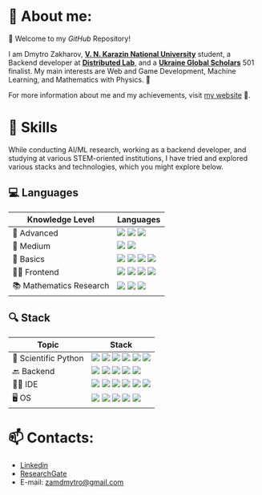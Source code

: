 # 🧔 About me: 
👋 Welcome to my _GitHub_ Repository!

I am Dmytro Zakharov, [**V. N. Karazin National University**](https://karazin.ua/en/) student, a Backend developer at [**Distributed Lab**](https://distributedlab.com/), and a [**Ukraine Global Scholars**](https://www.ugs.foundation/) 501 finalist. My main interests are Web and Game Development, Machine Learning, and Mathematics with Physics. 👀

For more information about me and my achievements, visit [my website](https://zamdimon.github.io) 🎨.

# 💪 Skills

While conducting AI/ML research, working as a backend developer, and studying at various STEM-oriented institutions, I have tried and explored various stacks and technologies, which you might explore below.

## 💻 Languages
| Knowledge Level | Languages |
| --- | --- |
| 🥇 Advanced | <img src="https://img.shields.io/badge/Go-00ADD8?style=for-the-badge&logo=go&logoColor=white"/> <img src="https://img.shields.io/badge/Python-FFD43B?style=for-the-badge&logo=python&logoColor=blue"/> <img src="https://img.shields.io/badge/Rust-black?style=for-the-badge&logo=rust&logoColor=#E57324"/> |
| 🥈 Medium | <img src="https://img.shields.io/badge/C%23-239120?style=for-the-badge&logo=c-sharp&logoColor=white"/> <img src="https://img.shields.io/badge/Java-ED8B00?style=for-the-badge&logo=openjdk&logoColor=white"/> |
| 🥉 Basics | <img src="https://img.shields.io/badge/Node.js-43853D?style=for-the-badge&logo=node.js&logoColor=white"/> <img src="https://img.shields.io/badge/C%2B%2B-00599C?style=for-the-badge&logo=c%2B%2B&logoColor=white"/> <img src="https://img.shields.io/badge/C-00599C?style=for-the-badge&logo=c&logoColor=white"/> <img src="https://img.shields.io/badge/Fortran-%23734F96.svg?style=for-the-badge&logo=fortran&logoColor=white"> |
| 🧑‍🎨 Frontend | <img src="https://img.shields.io/badge/HTML5-E34F26?style=for-the-badge&logo=html5&logoColor=white"> <img src="https://img.shields.io/badge/CSS3-1572B6?style=for-the-badge&logo=css3&logoColor=white"> <img src="https://img.shields.io/badge/Sass-CC6699?style=for-the-badge&logo=sass&logoColor=white"> <img src="https://img.shields.io/badge/JavaScript-F7DF1E?style=for-the-badge&logo=javascript&logoColor=black"> |
| 📚 Mathematics Research | <img src="https://img.shields.io/badge/Wolfram-DD1100?&style=for-the-badge&logo=Wolfram&logoColor=white"> <img src="https://img.shields.io/badge/LaTeX-47A141?style=for-the-badge&logo=LaTeX&logoColor=white"> <img src="https://img.shields.io/badge/Overleaf-47A141?style=for-the-badge&logo=Overleaf&logoColor=white"> | 

## :mag: Stack 

| Topic | Stack |
| --- | --- |
| 🤖 Scientific Python | <img src="https://img.shields.io/badge/TensorFlow-FF6F00?style=for-the-badge&logo=tensorflow&logoColor=white"/> <img src="https://img.shields.io/badge/Keras-FF0000?style=for-the-badge&logo=keras&logoColor=white"/> <img src="https://img.shields.io/badge/scikit_learn-F7931E?style=for-the-badge&logo=scikit-learn&logoColor=white"/> <img src="https://img.shields.io/badge/Numpy-777BB4?style=for-the-badge&logo=numpy&logoColor=white"> <img src="https://img.shields.io/badge/Matplotlib-%23ffffff.svg?style=for-the-badge&logo=Matplotlib&logoColor=black"> <img src="https://img.shields.io/badge/SciPy-654FF0?style=for-the-badge&logo=SciPy&logoColor=white"/> | 
| 🔙 Backend | <img src="https://img.shields.io/badge/PostgreSQL-316192?style=for-the-badge&logo=postgresql&logoColor=white"/> <img src="https://img.shields.io/badge/redis-%23DD0031.svg?&style=for-the-badge&logo=redis&logoColor=white"/> <img src="https://img.shields.io/badge/MySQL-005C84?style=for-the-badge&logo=mysql&logoColor=white"> <img src="https://img.shields.io/badge/docker-%230db7ed.svg?style=for-the-badge&logo=docker&logoColor=white"> <img src="https://img.shields.io/badge/Amazon_AWS-232F3E?style=for-the-badge&logo=amazon-aws&logoColor=white"> || 
| 👨‍💻 IDE | <img src="https://img.shields.io/badge/VSCode-0078D4?style=for-the-badge&logo=visual%20studio%20code&logoColor=white"/> <img src="https://img.shields.io/badge/GoLand-0f0f0f?&style=for-the-badge&logo=goland&logoColor=white"> <img src="https://img.shields.io/badge/IntelliJ_IDEA-000000.svg?style=for-the-badge&logo=intellij-idea&logoColor=white"/> <img src="https://img.shields.io/badge/NeoVim-%2357A143.svg?&style=for-the-badge&logo=neovim&logoColor=white"/> <img src="https://img.shields.io/badge/jupyter-%23FA0F00.svg?style=for-the-badge&logo=jupyter&logoColor=white"/> <img src="https://img.shields.io/badge/Arduino_IDE-00979D?style=for-the-badge&logo=arduino&logoColor=white"/> |
| 🖥️ OS | <img src="https://img.shields.io/badge/Linux-FCC624?style=for-the-badge&logo=linux&logoColor=black"/> <img src="https://img.shields.io/badge/mac%20os-000000?style=for-the-badge&logo=apple&logoColor=white"/> <img src="https://img.shields.io/badge/Pop!_OS-48B9C7?style=for-the-badge&logo=Pop!_OS&logoColor=white"> <img src="https://img.shields.io/badge/Ubuntu-E95420?style=for-the-badge&logo=ubuntu&logoColor=white"> <img src="https://img.shields.io/badge/Windows-0078D6?style=for-the-badge&logo=windows&logoColor=white"> |


# 📫 Contacts: 
- [Linkedin](https://www.linkedin.com/in/zamdimon/)
- [ResearchGate](https://www.researchgate.net/profile/Dmytro-Zakharov-3)
- E-mail: zamdmytro@gmail.com
